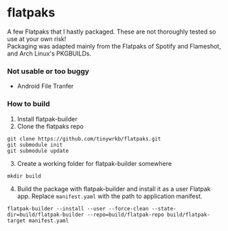 # flatpaks

A few Flatpaks that I hastly packaged. These are not thoroughly tested so use at your own risk!  
Packaging was adapted mainly from the Flatpaks of Spotify and Flameshot, and Arch Linux's PKGBUILDs.

### Not usable or too buggy

* Android File Tranfer

### How to build

1. Install flatpak-builder
2. Clone the flatpaks repo
```
git clone https://github.com/tinywrkb/flatpaks.git
git submodule init
git submodule update
```
3. Create a working folder for flatpak-builder somewhere
```
mkdir build
```
4. Build the package with flatpak-builder and install it as a user Flatpak app. Replace `manifest.yaml` with the path to application manifest.
```
flatpak-builder --install --user --force-clean --state-dir=build/flatpak-builder --repo=build/flatpak-repo build/flatpak-target manifest.yaml
```
